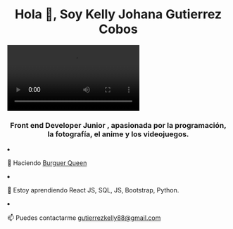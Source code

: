 <h1 align="center">Hola 👋, Soy Kelly Johana Gutierrez Cobos</h1>
<video autoplay>
    <source src="https://www.canva.com/design/DAE7k-vlKtQ/view" type="video/mp4">
</video>
<h3 align="center">Front end Developer Junior , apasionada por la programación, la fotografía, el anime y los videojuegos.</h3

  
- 🔭 Haciendo [Burguer Queen](https://github.com/KellyGc99/Burger-queen-ReactJs)

- 🌱 Estoy aprendiendo React JS, SQL, JS, Bootstrap, Python.

- 📫 Puedes contactarme gutierrezkelly88@gmail.com

